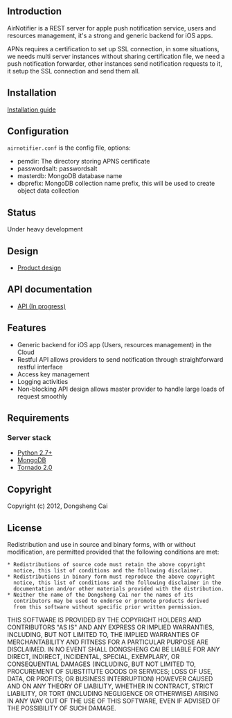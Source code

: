 ## Introduction
AirNotifier is a REST server for apple push notification service, users and resources management, it's a strong and generic backend for iOS apps.

APNs requires a certification to set up SSL connection, in some situations, we needs multi server instances without sharing certification file, we need a push notification forwarder, other instances send notification requests to it, it setup the SSL connection and send them all.

## Installation

[Installation guide](https://github.com/dongsheng/airnotifier/wiki/Installation)

## Configuration
`airnotifier.conf` is the config file, options:

- pemdir: The directory storing APNS certificate
- passwordsalt: passwordsalt
- masterdb: MongoDB database name
- dbprefix: MongoDB collection name prefix, this will be used to create object data collection

## Status
Under heavy development

## Design
- [Product design](https://github.com/dongsheng/airnotifier/wiki/Specification)

## API documentation
- [API (In progress)](https://github.com/dongsheng/airnotifier/wiki/API)

## Features
- Generic backend for iOS app (Users, resources management) in the Cloud
- Restful API allows providers to send notification through straightforward restful interface
- Access key management
- Logging activities
- Non-blocking API design allows master provider to handle large loads of request smoothly

## Requirements

### Server stack
- [Python 2.7+](http://www.python.org)
- [MongoDB](http://www.mongodb.org/)
- [Tornado 2.0](http://tornadoweb.org)

## Copyright
Copyright (c) 2012, Dongsheng Cai

## License

Redistribution and use in source and binary forms, with or without
modification, are permitted provided that the following conditions are met:

    * Redistributions of source code must retain the above copyright
      notice, this list of conditions and the following disclaimer.
    * Redistributions in binary form must reproduce the above copyright
      notice, this list of conditions and the following disclaimer in the
      documentation and/or other materials provided with the distribution.
    * Neither the name of the Dongsheng Cai nor the names of its 
      contributors may be used to endorse or promote products derived
      from this software without specific prior written permission.

THIS SOFTWARE IS PROVIDED BY THE COPYRIGHT HOLDERS AND CONTRIBUTORS "AS IS" AND
ANY EXPRESS OR IMPLIED WARRANTIES, INCLUDING, BUT NOT LIMITED TO, THE IMPLIED
WARRANTIES OF MERCHANTABILITY AND FITNESS FOR A PARTICULAR PURPOSE ARE
DISCLAIMED. IN NO EVENT SHALL DONGSHENG CAI BE LIABLE FOR ANY
DIRECT, INDIRECT, INCIDENTAL, SPECIAL, EXEMPLARY, OR CONSEQUENTIAL DAMAGES
(INCLUDING, BUT NOT LIMITED TO, PROCUREMENT OF SUBSTITUTE GOODS OR SERVICES;
LOSS OF USE, DATA, OR PROFITS; OR BUSINESS INTERRUPTION) HOWEVER CAUSED AND
ON ANY THEORY OF LIABILITY, WHETHER IN CONTRACT, STRICT LIABILITY, OR TORT
(INCLUDING NEGLIGENCE OR OTHERWISE) ARISING IN ANY WAY OUT OF THE USE OF THIS
SOFTWARE, EVEN IF ADVISED OF THE POSSIBILITY OF SUCH DAMAGE.
